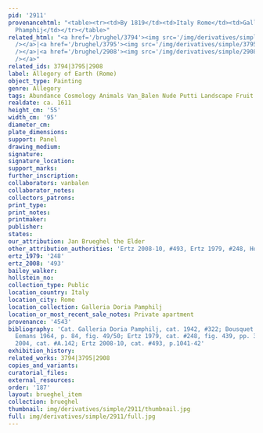 ```yaml
---
pid: '2911'
provenancehtml: "<table><tr><td>By 1819</td><td>Italy Rome</td><td>Galleria Doria
  Phamphij</td></tr></table>"
related_html: "<a href='/brughel/3794'><img src='/img/derivatives/simple/3794/thumbnail.jpg'
  /></a>|<a href='/brughel/3795'><img src='/img/derivatives/simple/3795/thumbnail.jpg'
  /></a>|<a href='/brughel/2908'><img src='/img/derivatives/simple/2908/thumbnail.jpg'
  /></a>"
related_ids: 3794|3795|2908
label: Allegory of Earth (Rome)
object_type: Painting
genre: Allegory
tags: Abundance Cosmology Animals Van_Balen Nude Putti Landscape Fruit
realdate: ca. 1611
height_cm: '55'
width_cm: '95'
diameter_cm:
plate_dimensions:
support: Panel
drawing_medium:
signature:
signature_location:
support_marks:
further_inscription:
collaborators: vanbalen
collaborator_notes:
collectors_patrons:
print_type:
print_notes:
printmaker:
publisher:
states:
our_attribution: Jan Brueghel the Elder
other_attribution_authorities: 'Ertz 2008-10, #493, Ertz 1979, #248, Honig database'
ertz_1979: '248'
ertz_2008: '493'
bailey_walker:
hollstein_no:
collection_type: Public
location_country: Italy
location_city: Rome
location_collection: Galleria Doria Pamphilj
location_or_most_recent_sale_notes: Private apartment
provenance: '4543'
bibliography: 'Cat. Galleria Doria Pamphilj, cat. 1942, #322; Bousquet 1954, p. 100;
  Eemans 1964, p. 84, fig. 49/50; Ertz 1979, cat. #248, fig. 439, pp. 364-89; Werche
  2004, cat. #A.142; Ertz 2008-10, cat. #493, p.1041-42'
exhibition_history:
related_works: 3794|3795|2908
copies_and_variants:
curatorial_files:
external_resources:
order: '187'
layout: brueghel_item
collection: brueghel
thumbnail: img/derivatives/simple/2911/thumbnail.jpg
full: img/derivatives/simple/2911/full.jpg
---
```

